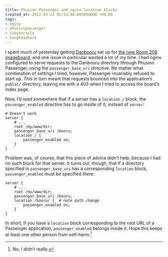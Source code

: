 ```yaml
---
title: Phusion Passenger and nginx location blocks
created_at: 2012-03-23 02:53:00.000000000 +00:00
tags:
- nginx
- phusionpassenger
- rubyonrails
- bangheadhere
---
```


I spent much of yesterday getting [Danbooru](http://trac.donmai.us/) set
up for [the new Room 208 imageboard](https://room208.org/booru/), and
one issue in particular wasted a lot of my time. I had nginx configured
to serve requests to the Danbooru directory through Phusion Passenger,
using the `passenger_base_uri` directive. No matter what combination of
settings I tried, however, Passenger invariably refused to start up.
This in turn meant that requests bounced into the application’s
`public/` directory, leaving me with a 403 when I tried to access the
board’s index page.

Now, I’d read somewhere that if a server has a `location /` block, the
`passenger_enabled` directive has to go inside of it, instead of
`server`:

    # Doesn't work
    server {
        # ...
        root /my/www/dir;
        passenger_base_uri /booru;
        location / {
            passenger_enabled on;
        }
    }

Problem was, of course, that this piece of advice didn’t help, because I
had no such block for that server. It turns out, though, that if a
directory specified in `passenger_base_uri` has a corresponding
`location` block, `passenger_enabled` must be specified *there*:

    server {
        # ...
        root /my/www/dir;
        passenger_base_uri /booru;
        location /booru/ {  # note path change
            passenger_enabled on;
        }
    }

In short, if you have a `location` block corresponding to the root URL
of a Passenger application, `passenger_enabled` belongs inside it. Hope
this keeps at least one other person from self-harm.[^1]

[^1]: No, I didn’t really.
